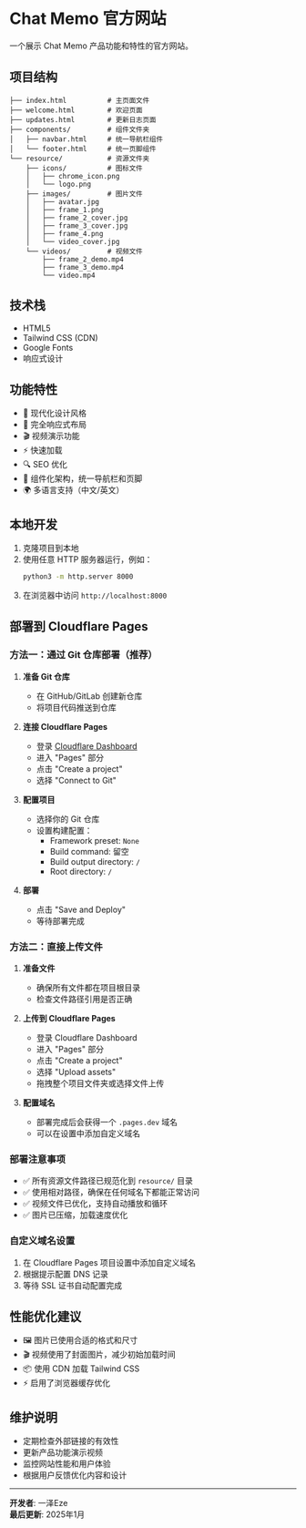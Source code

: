 # Chat Memo 官方网站

一个展示 Chat Memo 产品功能和特性的官方网站。

## 项目结构

```
├── index.html          # 主页面文件
├── welcome.html        # 欢迎页面
├── updates.html        # 更新日志页面
├── components/         # 组件文件夹
│   ├── navbar.html     # 统一导航栏组件
│   └── footer.html     # 统一页脚组件
└── resource/           # 资源文件夹
    ├── icons/          # 图标文件
    │   ├── chrome_icon.png
    │   └── logo.png
    ├── images/         # 图片文件
    │   ├── avatar.jpg
    │   ├── frame_1.png
    │   ├── frame_2_cover.jpg
    │   ├── frame_3_cover.jpg
    │   ├── frame_4.png
    │   └── video_cover.jpg
    └── videos/         # 视频文件
        ├── frame_2_demo.mp4
        ├── frame_3_demo.mp4
        └── video.mp4
```

## 技术栈

- HTML5
- Tailwind CSS (CDN)
- Google Fonts
- 响应式设计

## 功能特性

- 🎨 现代化设计风格
- 📱 完全响应式布局
- 🎬 视频演示功能
- ⚡ 快速加载
- 🔍 SEO 优化
- 🧩 组件化架构，统一导航栏和页脚
- 🌍 多语言支持（中文/英文）

## 本地开发

1. 克隆项目到本地
2. 使用任意 HTTP 服务器运行，例如：
   ```bash
   python3 -m http.server 8000
   ```
3. 在浏览器中访问 `http://localhost:8000`

## 部署到 Cloudflare Pages

### 方法一：通过 Git 仓库部署（推荐）

1. **准备 Git 仓库**
   - 在 GitHub/GitLab 创建新仓库
   - 将项目代码推送到仓库

2. **连接 Cloudflare Pages**
   - 登录 [Cloudflare Dashboard](https://dash.cloudflare.com/)
   - 进入 "Pages" 部分
   - 点击 "Create a project"
   - 选择 "Connect to Git"

3. **配置项目**
   - 选择你的 Git 仓库
   - 设置构建配置：
     - Framework preset: `None`
     - Build command: 留空
     - Build output directory: `/`
     - Root directory: `/`

4. **部署**
   - 点击 "Save and Deploy"
   - 等待部署完成

### 方法二：直接上传文件

1. **准备文件**
   - 确保所有文件都在项目根目录
   - 检查文件路径引用是否正确

2. **上传到 Cloudflare Pages**
   - 登录 Cloudflare Dashboard
   - 进入 "Pages" 部分
   - 点击 "Create a project"
   - 选择 "Upload assets"
   - 拖拽整个项目文件夹或选择文件上传

3. **配置域名**
   - 部署完成后会获得一个 `.pages.dev` 域名
   - 可以在设置中添加自定义域名

### 部署注意事项

- ✅ 所有资源文件路径已规范化到 `resource/` 目录
- ✅ 使用相对路径，确保在任何域名下都能正常访问
- ✅ 视频文件已优化，支持自动播放和循环
- ✅ 图片已压缩，加载速度优化

### 自定义域名设置

1. 在 Cloudflare Pages 项目设置中添加自定义域名
2. 根据提示配置 DNS 记录
3. 等待 SSL 证书自动配置完成

## 性能优化建议

- 🖼️ 图片已使用合适的格式和尺寸
- 🎬 视频使用了封面图片，减少初始加载时间
- 📦 使用 CDN 加载 Tailwind CSS
- ⚡ 启用了浏览器缓存优化

## 维护说明

- 定期检查外部链接的有效性
- 更新产品功能演示视频
- 监控网站性能和用户体验
- 根据用户反馈优化内容和设计

---

**开发者**: 一泽Eze  
**最后更新**: 2025年1月